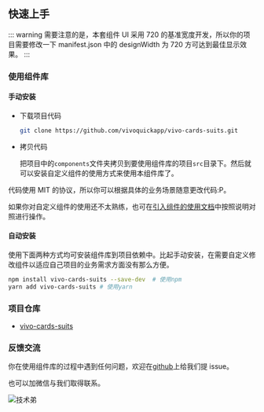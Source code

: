 ## 快速上手

::: warning
需要注意的是，本套组件 UI 采用 720 的基准宽度开发，所以你的项目需要修改一下 manifest.json 中的 designWidth 为 720 方可达到最佳显示效果。
:::

### 使用组件库

#### 手动安装

- 下载项目代码

  ```sh
  git clone https://github.com/vivoquickapp/vivo-cards-suits.git
  ```

- 拷贝代码

  把项目中的`components`文件夹拷贝到要使用组件库的项目`src`目录下。然后就可以安装自定义组件的使用方式来使用本组件库了。

代码使用 MIT 的协议，所以你可以根据具体的业务场景随意更改代码:P。

如果你对自定义组件的使用还不太熟练，也可在[引入组件的使用文档](https://doc.quickapp.cn/tutorial/overview/project-structure.html?h=%E5%BC%95%E5%85%A5%E8%87%AA%E5%AE%9A%E4%B9%89%E7%BB%84%E4%BB%B6)中按照说明对照进行操作。

#### 自动安装

使用下面两种方式均可安装组件库到项目依赖中。比起手动安装，在需要自定义修改组件以适应自己项目的业务需求方面没有那么方便。

```sh
npm install vivo-cards-suits --save-dev  # 使用npm
yarn add vivo-cards-suits # 使用yarn
```

### 项目仓库

- [vivo-cards-suits](https://github.com/vivoquickapp/vivo-cards-suits.git)

### 反馈交流

你在使用组件库的过程中遇到任何问题，欢迎在[github](https://github.com/vivoquickapp/vivo-cards-suits.git)上给我们提 issue。

也可以加微信与我们取得联系。

![技术弟](https://github.com/vivoquickapp/apex-ui-docs/blob/master/docs/assets/vivobro.jpg?raw=true)
